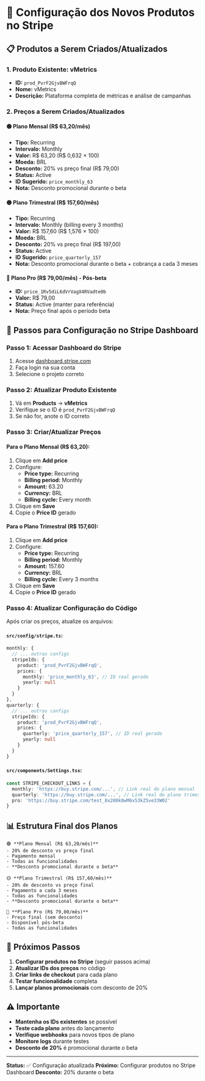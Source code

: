# 🚀 **Configuração dos Novos Produtos no Stripe**

## 📋 **Produtos a Serem Criados/Atualizados**

### **1. Produto Existente: vMetrics**
- **ID:** `prod_PvrF2GjvBWFrqQ`
- **Nome:** vMetrics
- **Descrição:** Plataforma completa de métricas e análise de campanhas

### **2. Preços a Serem Criados/Atualizados**

#### **🟢 Plano Mensal (R$ 63,20/mês)**
- **Tipo:** Recurring
- **Intervalo:** Monthly
- **Valor:** R$ 63,20 (R$ 0,632 × 100)
- **Moeda:** BRL
- **Desconto:** 20% vs preço final (R$ 79,00)
- **Status:** Active
- **ID Sugerido:** `price_monthly_63`
- **Nota:** Desconto promocional durante o beta

#### **🟡 Plano Trimestral (R$ 157,60/mês)**
- **Tipo:** Recurring
- **Intervalo:** Monthly (billing every 3 months)
- **Valor:** R$ 157,60 (R$ 1,576 × 100)
- **Moeda:** BRL
- **Desconto:** 20% vs preço final (R$ 197,00)
- **Status:** Active
- **ID Sugerido:** `price_quarterly_157`
- **Nota:** Desconto promocional durante o beta + cobrança a cada 3 meses

#### **🔴 Plano Pro (R$ 79,00/mês) - Pós-beta**
- **ID:** `price_1Rv5diL6dVrVagX4RVadte0b`
- **Valor:** R$ 79,00
- **Status:** Active (manter para referência)
- **Nota:** Preço final após o período beta

## 🔧 **Passos para Configuração no Stripe Dashboard**

### **Passo 1: Acessar Dashboard do Stripe**
1. Acesse [dashboard.stripe.com](https://dashboard.stripe.com)
2. Faça login na sua conta
3. Selecione o projeto correto

### **Passo 2: Atualizar Produto Existente**
1. Vá em **Products** → **vMetrics**
2. Verifique se o ID é `prod_PvrF2GjvBWFrqQ`
3. Se não for, anote o ID correto

### **Passo 3: Criar/Atualizar Preços**

#### **Para o Plano Mensal (R$ 63,20):**
1. Clique em **Add price**
2. Configure:
   - **Price type:** Recurring
   - **Billing period:** Monthly
   - **Amount:** 63.20
   - **Currency:** BRL
   - **Billing cycle:** Every month
3. Clique em **Save**
4. Copie o **Price ID** gerado

#### **Para o Plano Trimestral (R$ 157,60):**
1. Clique em **Add price**
2. Configure:
   - **Price type:** Recurring
   - **Billing period:** Monthly
   - **Amount:** 157.60
   - **Currency:** BRL
   - **Billing cycle:** Every 3 months
3. Clique em **Save**
4. Copie o **Price ID** gerado

### **Passo 4: Atualizar Configuração do Código**

Após criar os preços, atualize os arquivos:

#### **`src/config/stripe.ts`:**
```typescript
monthly: {
  // ... outras configs
  stripeIds: {
    product: 'prod_PvrF2GjvBWFrqQ',
    prices: {
      monthly: 'price_monthly_63', // ID real gerado
      yearly: null
    }
  }
},
quarterly: {
  // ... outras configs
  stripeIds: {
    product: 'prod_PvrF2GjvBWFrqQ',
    prices: {
      quarterly: 'price_quarterly_157', // ID real gerado
      yearly: null
    }
  }
}
```

#### **`src/components/Settings.tsx`:**
```typescript
const STRIPE_CHECKOUT_LINKS = {
  monthly: 'https://buy.stripe.com/...', // Link real do plano mensal
  quarterly: 'https://buy.stripe.com/...', // Link real do plano trimestral
  pro: 'https://buy.stripe.com/test_8x200k0wM6x53kZ5ve33W02'
}
```

## 📊 **Estrutura Final dos Planos**

```
🟢 **Plano Mensal (R$ 63,20/mês)**
- 20% de desconto vs preço final
- Pagamento mensal
- Todas as funcionalidades
- **Desconto promocional durante o beta**

🟡 **Plano Trimestral (R$ 157,60/mês)**
- 20% de desconto vs preço final
- Pagamento a cada 3 meses
- Todas as funcionalidades
- **Desconto promocional durante o beta**

🔴 **Plano Pro (R$ 79,00/mês)**
- Preço final (sem desconto)
- Disponível pós-beta
- Todas as funcionalidades
```

## 🎯 **Próximos Passos**

1. **Configurar produtos no Stripe** (seguir passos acima)
2. **Atualizar IDs dos preços** no código
3. **Criar links de checkout** para cada plano
4. **Testar funcionalidade** completa
5. **Lançar planos promocionais** com desconto de 20%

## ⚠️ **Importante**

- **Mantenha os IDs existentes** se possível
- **Teste cada plano** antes do lançamento
- **Verifique webhooks** para novos tipos de plano
- **Monitore logs** durante testes
- **Desconto de 20%** é promocional durante o beta

---

**Status:** ✅ Configuração atualizada
**Próximo:** Configurar produtos no Stripe Dashboard
**Desconto:** 20% durante o beta
